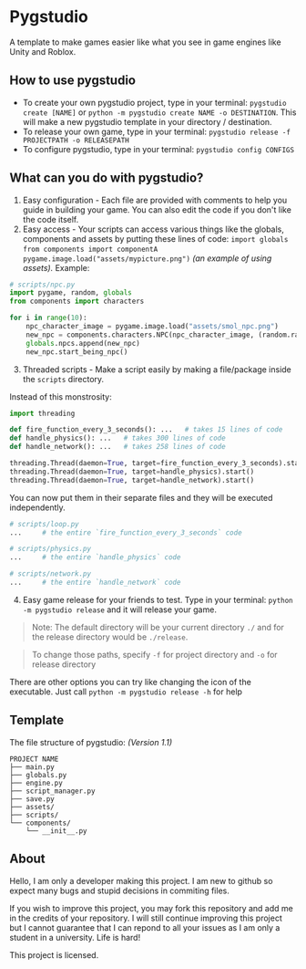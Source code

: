 # Pygstudio

A template to make games easier like what you see in game engines like Unity and Roblox.

## How to use pygstudio
- To create your own pygstudio project, type in your terminal:
`pygstudio create [NAME]` or `python -m pygstudio create NAME -o DESTINATION`.
This will make a new pygstudio template in your directory / destination.
- To release your own game, type in your terminal:
`pygstudio release -f PROJECTPATH -o RELEASEPATH`
- To configure pygstudio, type in your terminal:
`pygstudio config CONFIGS`

## What can you do with pygstudio?
1. Easy configuration - Each file are provided with comments to help you guide in building your game. You can also edit the code if you don't like the code itself.
2. Easy access - Your scripts can access various things like the globals, components and assets by putting these lines of code: `import globals` `from components import componentA` `pygame.image.load("assets/mypicture.png")` _(an example of using assets)._ Example:
``` python
# scripts/npc.py
import pygame, random, globals
from components import characters

for i in range(10):
    npc_character_image = pygame.image.load("assets/smol_npc.png")
    new_npc = components.characters.NPC(npc_character_image, (random.random() * 100, random.random() * 1000))   # NPC(image, position)
    globals.npcs.append(new_npc)
    new_npc.start_being_npc()
```
3. Threaded scripts - Make a script easily by making a file/package inside the `scripts` directory. 

Instead of this monstrosity:
``` python
import threading

def fire_function_every_3_seconds(): ...   # takes 15 lines of code
def handle_physics(): ...   # takes 300 lines of code 
def handle_network(): ...   # takes 258 lines of code

threading.Thread(daemon=True, target=fire_function_every_3_seconds).start()
threading.Thread(daemon=True, target=handle_physics).start()
threading.Thread(daemon=True, target=handle_network).start()
```
You can now put them in their separate files and they will be executed independently.
``` python
# scripts/loop.py
...     # the entire `fire_function_every_3_seconds` code
```
``` python
# scripts/physics.py
...     # the entire `handle_physics` code
```
``` python
# scripts/network.py
...     # the entire `handle_network` code
```

4. Easy game release for your friends to test.
Type in your terminal: `python -m pygstudio release` and it will release your game.
> Note: The default directory will be your current directory `./` and for the release directory would be `./release`.

> To change those paths, specify `-f` for project directory and `-o` for release directory

There are other options you can try like changing the icon of the executable.
Just call `python -m pygstudio release -h` for help

## Template
The file structure of pygstudio:  _(Version 1.1)_
``` 
PROJECT NAME
├── main.py
├── globals.py
├── engine.py
├── script_manager.py
├── save.py
├── assets/
├── scripts/
└── components/
    └── __init__.py
```

## About
Hello, I am only a developer making this project. I am new to github so expect many bugs and stupid decisions in commiting files. 

If you wish to improve this project, you may fork this repository and add me in the credits of your repository. I will still continue improving this project but I cannot guarantee that I can repond to all your issues as I am only a student in a university. Life is hard!

This project is licensed.